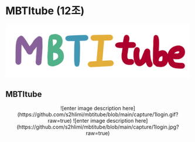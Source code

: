 # MBTItube (12조)
![enter image description here](https://github.com/s2hlimi/mbtitube/blob/main/static/mbti.png?raw=true)

## MBTItube
<center>![enter image description here](https://github.com/s2hlimi/mbtitube/blob/main/capture/1login.gif?raw=true)
![enter image description here](https://github.com/s2hlimi/mbtitube/blob/main/capture/1login.jpg?raw=true)</center>
